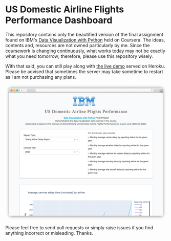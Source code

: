 # US Domestic Airline Flights Performance Dashboard

This repository contains only the beautified version of the final assignment found on IBM's [Data Visualization with Python](https://www.coursera.org/learn/python-for-data-visualization) held on Coursera. The ideas, contents and, resources are not owned particularly by me. Since the coursework is changing continuously, what works today may not be exactly what you need tomorrow; therefore, please use this repository wisely.

With that said, you can still play along with [the live demo](https://us-dafp.herokuapp.com/) served on Heroku. Please be advised that sometimes the server may take sometime to restart as I am not purchasing any plans.

[![](assets/frame_safari_light.png)](https://us-dafp.herokuapp.com/)

Please feel free to send pull requests or simply raise issues if you find anything incorrect or misleading. Thanks.